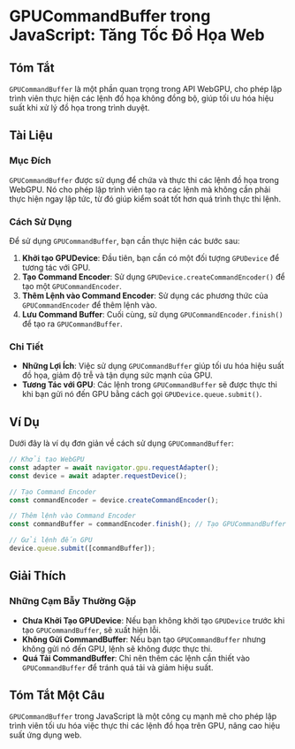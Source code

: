 <!--
Meta Description: # GPUCommandBuffer trong JavaScript: Tăng Tốc Đồ Họa Web ## Tóm Tắt `GPUCommandBuffer` là một phần quan trọng trong API WebGPU, cho phép lập trình viê...
Meta Keywords: gpucommandbuffer, lệnh, tạo, dụng, thực
-->

# GPUCommandBuffer trong JavaScript: Tăng Tốc Đồ Họa Web

## Tóm Tắt
`GPUCommandBuffer` là một phần quan trọng trong API WebGPU, cho phép lập trình viên thực hiện các lệnh đồ họa không đồng bộ, giúp tối ưu hóa hiệu suất khi xử lý đồ họa trong trình duyệt. 

## Tài Liệu
### Mục Đích
`GPUCommandBuffer` được sử dụng để chứa và thực thi các lệnh đồ họa trong WebGPU. Nó cho phép lập trình viên tạo ra các lệnh mà không cần phải thực hiện ngay lập tức, từ đó giúp kiểm soát tốt hơn quá trình thực thi lệnh.

### Cách Sử Dụng
Để sử dụng `GPUCommandBuffer`, bạn cần thực hiện các bước sau:

1. **Khởi tạo GPUDevice**: Đầu tiên, bạn cần có một đối tượng `GPUDevice` để tương tác với GPU.
2. **Tạo Command Encoder**: Sử dụng `GPUDevice.createCommandEncoder()` để tạo một `GPUCommandEncoder`.
3. **Thêm Lệnh vào Command Encoder**: Sử dụng các phương thức của `GPUCommandEncoder` để thêm lệnh vào.
4. **Lưu Command Buffer**: Cuối cùng, sử dụng `GPUCommandEncoder.finish()` để tạo ra `GPUCommandBuffer`.

### Chi Tiết
- **Những Lợi Ích**: Việc sử dụng `GPUCommandBuffer` giúp tối ưu hóa hiệu suất đồ họa, giảm độ trễ và tận dụng sức mạnh của GPU.
- **Tương Tác với GPU**: Các lệnh trong `GPUCommandBuffer` sẽ được thực thi khi bạn gửi nó đến GPU bằng cách gọi `GPUDevice.queue.submit()`.

## Ví Dụ
Dưới đây là ví dụ đơn giản về cách sử dụng `GPUCommandBuffer`:

```javascript
// Khởi tạo WebGPU
const adapter = await navigator.gpu.requestAdapter();
const device = await adapter.requestDevice();

// Tạo Command Encoder
const commandEncoder = device.createCommandEncoder();

// Thêm lệnh vào Command Encoder
const commandBuffer = commandEncoder.finish(); // Tạo GPUCommandBuffer

// Gửi lệnh đến GPU
device.queue.submit([commandBuffer]);
```

## Giải Thích
### Những Cạm Bẫy Thường Gặp
- **Chưa Khởi Tạo GPUDevice**: Nếu bạn không khởi tạo `GPUDevice` trước khi tạo `GPUCommandBuffer`, sẽ xuất hiện lỗi.
- **Không Gửi CommandBuffer**: Nếu bạn tạo `GPUCommandBuffer` nhưng không gửi nó đến GPU, lệnh sẽ không được thực thi.
- **Quá Tải CommandBuffer**: Chỉ nên thêm các lệnh cần thiết vào `GPUCommandBuffer` để tránh quá tải và giảm hiệu suất.

## Tóm Tắt Một Câu
`GPUCommandBuffer` trong JavaScript là một công cụ mạnh mẽ cho phép lập trình viên tối ưu hóa việc thực thi các lệnh đồ họa trên GPU, nâng cao hiệu suất ứng dụng web.